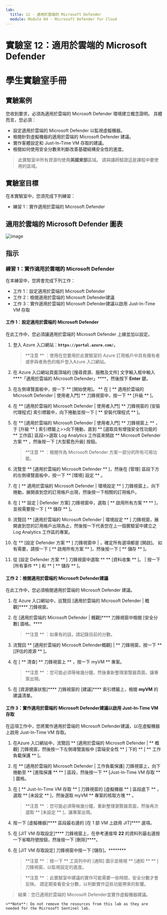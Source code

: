 ```yaml
---
lab:
  title: 12 - 適用於雲端的 Microsoft Defender
  module: Module 04 - Microsoft Defender for Cloud
---
```


# 實驗室 12：適用於雲端的 Microsoft Defender
# 學生實驗室手冊

## 實驗案例

您收到要求，必須為適用於雲端的 Microsoft Defender 環境建立概念證明。 具體而言，您必須：

- 設定適用於雲端的 Microsoft Defender 以監視虛擬機器。
- 檢閱針對虛擬機器的適用於雲端的 Microsoft Defender 建議。
- 實作客體設定和 Just-In-Time VM 存取的建議。 
- 檢閱如何使用安全分數來判斷改善基礎結構安全性的進度。

> 此實驗室中所有資源均使用**美國東部**區域。 請與講師驗證這是課程中要使用的區域。 

## 實驗室目標

在本實驗室中，您須完成下列練習：

- 練習 1：實作適用於雲端的 Microsoft Defender

## 適用於雲端的 Microsoft Defender 圖表

![image](https://github.com/MicrosoftLearning/AZ500-AzureSecurityTechnologies/assets/91347931/c31055cc-de95-41f6-adef-f09d756a68eb)

## 指示

### 練習 1：實作適用於雲端的 Microsoft Defender

在本練習中，您將會完成下列工作：

- 工作 1：設定適用於雲端的 Microsoft Defender
- 工作 2：檢閱適用於雲端的 Microsoft Defender建議
- 工作 3：實作適用於雲端的 Microsoft Defender建議以啟用 Just-In-Time VM 存取

#### 工作 1：設定適用於雲端的 Microsoft Defender

在此工作中，您必須讓適用於雲端的 Microsoft Defender 上線並加以設定。

1. 登入 Azure 入口網站：**`https://portal.azure.com/`**。

    >**注意 ** ：使用在您要用於此實驗室的 Azure 訂用帳戶中具有擁有者或參與者角色的帳戶登入Azure 入口網站。

2. 在 Azure 入口網站頁面頂端的 [搜尋資源、服務及文件] 文字輸入框中輸入****「適用於雲端的 Microsoft Defender」****，然後按下 **Enter** 鍵。

3. 在左側導覽面板中，按一下 ** [開始使用]。 ** 在 [ ** 適用於雲端的 Microsoft Defender \| 使用者入門] ** 刀鋒視窗中，按一下 ** [升級 ** ]。
     
4. 在 ** [適用於雲端的 Microsoft Defender \| 使用者入門] ** 刀鋒視窗的 [安裝代理程式] 索引標籤中，向下捲動並按一下 [ ** 安裝代理程式 ** ]。 

5. 在 ** [適用於雲端的 Microsoft Defender \| 使用者入門] ** 刀鋒視窗上 ** ，于 [升級 ** ] 索引標籤上>>向下捲動，直到 ** [選取具有增強安全性功能的 ** 工作區] 區段>>選取 Log Analytics 工作區來開啟 ** Microsoft Defender 方案 ** ，然後按一下 [大型藍色升級] 按鈕。  

    >**注意 ** ：檢閱作為 Microsoft Defender 方案一部分的所有可用功能。 

6. 流覽至 ** [適用於雲端的 Microsoft Defender ** ]，然後在 [管理] 區段下方的左側導覽面板中，按一下 ** [環境] 設定 ** 。

7. 在 [ ** 適用於雲端的 Microsoft Defender \| 環境設定 ** ] 刀鋒視窗上，向下捲動，展開直到您的訂用帳戶出現，然後按一下相關的訂用帳戶。 

8. 在 [ ** 設定 \| Defender 方案] 刀鋒視窗中，選取 [ ** 啟用所有方案 ** ** ]，並視需要按一下 [ ** 儲存 ** ]。

9. 流覽回 ** [適用於雲端的 Microsoft Defender \| 環境設定 ** ] 刀鋒視窗，展開直到您的訂用帳戶出現為止，然後按一下代表您在上一個實驗室中建立之 Log Analytics 工作區的專案。

10. 在 ** [設定 Defender 方案 ** ] 刀鋒視窗中 \| ，確定所有選項都是 [開啟]。 如有需要，請按一下 [ ** 啟用所有方案 ** ]，然後按一下 [ ** 儲存 ** ]。

11. 從 [設定 Defender 方案 ** ] 刀鋒視窗中選取 ** ** [資料收集 ** ]。 \| 按一下 [所有事件 ** ] 和 ** [ ** 儲存 ** ]。

#### 工作 2：檢閱適用於雲端的 Microsoft Defender建議

在此工作中，您必須檢閱適用於雲端的 Microsoft Defender 建議。 

1. 在 Azure 入口網站中，巡覽回 [適用於雲端的 Microsoft Defender \| 概觀]**** 刀鋒視窗。 

2. 在 [適用於雲端的 Microsoft Defender \| 概觀]**** 刀鋒視窗中檢閱 [安全分數] 圖格。****

    >**注意 ** ：如果有的話，請記錄目前的分數。

3. 流覽回 ** [適用於雲端的 Microsoft Defender概觀] \| ** 刀鋒視窗，按一下 ** [評估的資源 ** ]。

4. 在 [ ** 清查] ** 刀鋒視窗上 ** ，按一下 myVM ** 專案。

    >**注意 ** ：您可能必須等候幾分鐘，然後重新整理瀏覽器頁面，讓專案出現。
    
5. 在 [資源健康狀態]**** 刀鋒視窗的 [建議]**** 索引標籤上，檢閱 **myVM** 的建議清單。

#### 工作 3：實作適用於雲端的 Microsoft Defender建議以啟用 Just-In-Time VM 存取

在這項工作中，您將實作適用於雲端的 Microsoft Defender建議，以在虛擬機器上啟用 Just-In-Time VM 存取。 

1. 在Azure 入口網站中，流覽回 ** [適用於雲端的 Microsoft Defender \| ** 概觀] 刀鋒視窗，然後按一下左側導覽面板中 [雲端安全性 ** ] 下的 ** [ ** 工作負載保護 ** ]。

2. 在 ** [適用於雲端的 Microsoft Defender \| 工作負載保護] 刀鋒視窗上，向下捲動至 ** [進階保護 ** ** ] 區段，然後按一下 ** [Just-In-Time VM 存取 ** ] 圖格。

3. 在 [ ** Just-In-Time VM 存取 ** ] 刀鋒視窗的 [虛擬機器 ** ] 區段底下 ** ，選取 ** [未設定 ** ]，然後選取 myVM ** 專案的核取方塊 ** 。

    >**注意 ** ：您可能必須等候幾分鐘，重新整理瀏覽器頁面，然後再次選取 ** [未設定 ** ]，讓專案出現。

4. 按一下 [虛擬機器]**** 區段最右邊的 [在 1 部 VM 上啟用 JIT]**** 選項。

5. 在 [JIT VM 存取設定]**** 刀鋒視窗上，在參考連接埠 **22** 的資料列最右邊按一下省略符號按鈕，然後按一下 [刪除]****。

6. 在 [JIT VM 存取設定] 刀鋒視窗中按一下 [儲存]。********

    >**注意 ** ：按一下 ** 工具列中的 [通知] 圖示並檢視 ** [通知 ** ** ] 刀鋒視窗，以監視設定的進度。 

    >**注意 ** ：此實驗室中建議的實作可能需要一些時間，安全分數才會反映。 請定期查看安全分數，以判斷實作這些功能帶來的影響。 

> 結果：您已適用於雲端的 Microsoft Defender並實作虛擬機器建議。 

    >**Note**: Do not remove the resources from this lab as they are needed for the Microsoft Sentinel lab.
